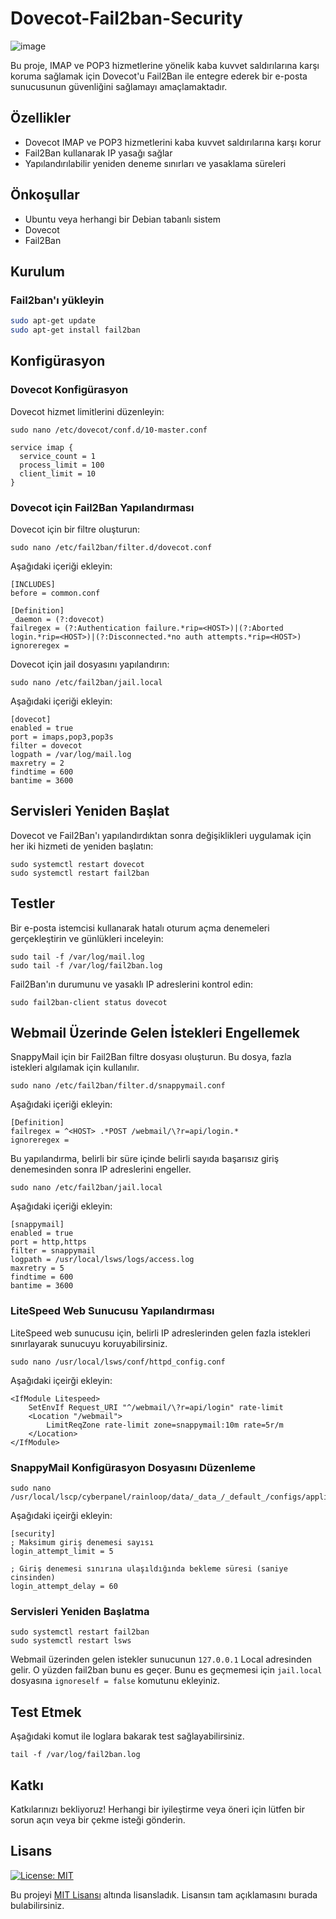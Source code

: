 # Dovecot-Fail2ban-Security

![image](https://github.com/ugurcomptech/Dovecot-Fail2ban-Security/assets/133202238/7efad4dc-971d-4990-84ab-68a865b5c9bf)


Bu proje, IMAP ve POP3 hizmetlerine yönelik kaba kuvvet saldırılarına karşı koruma sağlamak için Dovecot'u Fail2Ban ile entegre ederek bir e-posta sunucusunun güvenliğini sağlamayı amaçlamaktadır.


## Özellikler

- Dovecot IMAP ve POP3 hizmetlerini kaba kuvvet saldırılarına karşı korur
- Fail2Ban kullanarak IP yasağı sağlar
- Yapılandırılabilir yeniden deneme sınırları ve yasaklama süreleri


## Önkoşullar

- Ubuntu veya herhangi bir Debian tabanlı sistem
- Dovecot
- Fail2Ban

## Kurulum

### Fail2ban'ı yükleyin

```sh
sudo apt-get update
sudo apt-get install fail2ban
```


## Konfigürasyon

### Dovecot Konfigürasyon

Dovecot hizmet limitlerini düzenleyin:

```
sudo nano /etc/dovecot/conf.d/10-master.conf
```

```
service imap {
  service_count = 1
  process_limit = 100
  client_limit = 10
}
```


### Dovecot için Fail2Ban Yapılandırması

Dovecot için bir filtre oluşturun:

```
sudo nano /etc/fail2ban/filter.d/dovecot.conf
```

Aşağıdaki içeriği ekleyin:

```
[INCLUDES]
before = common.conf

[Definition]
_daemon = (?:dovecot)
failregex = (?:Authentication failure.*rip=<HOST>)|(?:Aborted login.*rip=<HOST>)|(?:Disconnected.*no auth attempts.*rip=<HOST>)
ignoreregex =
```


Dovecot için jail dosyasını yapılandırın:

```
sudo nano /etc/fail2ban/jail.local
```

Aşağıdaki içeriği ekleyin:

```
[dovecot]
enabled = true
port = imaps,pop3,pop3s
filter = dovecot
logpath = /var/log/mail.log
maxretry = 2
findtime = 600
bantime = 3600
```

## Servisleri Yeniden Başlat

Dovecot ve Fail2Ban'ı yapılandırdıktan sonra değişiklikleri uygulamak için her iki hizmeti de yeniden başlatın:

```
sudo systemctl restart dovecot
sudo systemctl restart fail2ban
```


## Testler

Bir e-posta istemcisi kullanarak hatalı oturum açma denemeleri gerçekleştirin ve günlükleri inceleyin:

```
sudo tail -f /var/log/mail.log
sudo tail -f /var/log/fail2ban.log
```

Fail2Ban'ın durumunu ve yasaklı IP adreslerini kontrol edin:

```
sudo fail2ban-client status dovecot
```

## Webmail Üzerinde Gelen İstekleri Engellemek

SnappyMail için bir Fail2Ban filtre dosyası oluşturun. Bu dosya, fazla istekleri algılamak için kullanılır.

```
sudo nano /etc/fail2ban/filter.d/snappymail.conf
```

Aşağıdaki içeriği ekleyin:

```
[Definition]
failregex = ^<HOST> .*POST /webmail/\?r=api/login.*
ignoreregex =
```

Bu yapılandırma, belirli bir süre içinde belirli sayıda başarısız giriş denemesinden sonra IP adreslerini engeller.


```
sudo nano /etc/fail2ban/jail.local
```

Aşağıdaki içeriği ekleyin:

```
[snappymail]
enabled = true
port = http,https
filter = snappymail
logpath = /usr/local/lsws/logs/access.log
maxretry = 5
findtime = 600
bantime = 3600
```

### LiteSpeed Web Sunucusu Yapılandırması

LiteSpeed web sunucusu için, belirli IP adreslerinden gelen fazla istekleri sınırlayarak sunucuyu koruyabilirsiniz.

```
sudo nano /usr/local/lsws/conf/httpd_config.conf
```

Aşağıdaki içeirği ekleyin:

```
<IfModule Litespeed>
    SetEnvIf Request_URI "^/webmail/\?r=api/login" rate-limit
    <Location "/webmail">
        LimitReqZone rate-limit zone=snappymail:10m rate=5r/m
    </Location>
</IfModule>
```


### SnappyMail Konfigürasyon Dosyasını Düzenleme

```
sudo nano /usr/local/lscp/cyberpanel/rainloop/data/_data_/_default_/configs/application.ini
```

Aşağıdaki içeirği ekleyin:

```
[security]
; Maksimum giriş denemesi sayısı
login_attempt_limit = 5

; Giriş denemesi sınırına ulaşıldığında bekleme süresi (saniye cinsinden)
login_attempt_delay = 60
```

### Servisleri Yeniden Başlatma

```
sudo systemctl restart fail2ban
sudo systemctl restart lsws
```

Webmail üzerinden gelen istekler sunucunun  `127.0.0.1` Local adresinden gelir. O yüzden fail2ban bunu es geçer. Bunu es geçmemesi için `jail.local` dosyasına `ignoreself = false` komutunu ekleyiniz.


## Test Etmek

Aşağıdaki komut ile loglara bakarak test sağlayabilirsiniz.

```
tail -f /var/log/fail2ban.log
```



## Katkı

Katkılarınızı bekliyoruz! Herhangi bir iyileştirme veya öneri için lütfen bir sorun açın veya bir çekme isteği gönderin.



## Lisans

[![License: MIT](https://img.shields.io/badge/License-MIT-yellow.svg)](https://opensource.org/licenses/MIT)

Bu projeyi [MIT Lisansı](https://opensource.org/licenses/MIT) altında lisansladık. Lisansın tam açıklamasını burada bulabilirsiniz.











